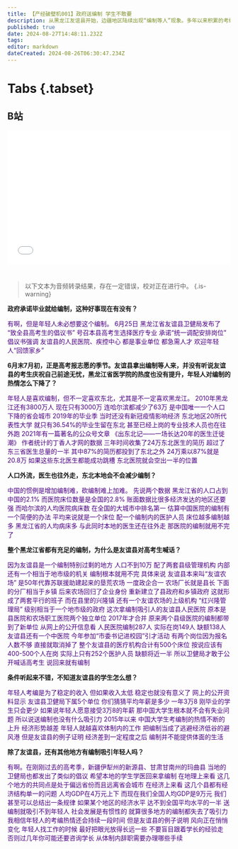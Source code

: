 ```yaml
---
title: 【产经破壁机001】政府送编制 学生不敢要
description: 从黑龙江友谊县开始，边疆地区陆续出现“编制等人”现象。多年以来积累的考编浪潮似乎已经触顶。
published: true
date: 2024-08-27T14:48:11.232Z
tags: 
editor: markdown
dateCreated: 2024-08-26T06:30:47.234Z
---
```


# Tabs {.tabset}

## B站

<div style="position: relative; padding: 30% 45%;">
<iframe style="position: absolute; width: 100%; height: 100%; left: 0; top: 0;" src="//player.bilibili.com/player.html?&bvid=BV1Xevze1EGW&page=1&as_wide=1&high_quality=1&danmaku=1&autoplay=0" scrolling="no" border="0" frameborder="no" framespacing="0" allowfullscreen="true"></iframe>
</div>


#

> 以下文本为音频转录结果，存在一定错误，校对正在进行中。
{.is-warning}

**政府承诺毕业就给编制，这种好事现在有没有？**

<font color = 'indigo'>
有啊，但是年轻人未必想要这个编制。
6月25日
黑龙江省友谊县卫健局发布了
“致全县高考生的倡议书”
号召本县高考生选择医疗专业
承诺“统一调配安排岗位”
倡议书强调
友谊县的人民医院、疾控中心
都是事业单位
都急需人才
欢迎年轻人“回馈家乡”
</font>

**6月末7月初，正是高考报志愿的季节。友谊县拿出编制等人来，并没有听说友谊县的考生庆祝自己前途无忧，黑龙江省医学院的热度也没有提升，年轻人对编制的热情怎么下降了？**

<font color = 'indigo'>
年轻人是喜欢编制，但不一定喜欢东北，尤其是不一定喜欢黑龙江。
2010年黑龙江还有3800万人
现在只有3000万
连哈尔滨都减少了63万
是中国唯一一个人口下降的省会城市
2019年的毕业季
当时还没有新冠疫情影响经济
东北地区20所代表性大学
就只有36.54%的毕业生留在东北
甚至已经上岗的专业技术人员也在往外跑
2021年有一篇著名的公众号文章
《出东北记——一场长达20年的医生迁徙潮》
作者统计的丁香人才网的数据
三年时间收集了24万东北医生的简历
超过了东三省医生总量的一半
其中87%的简历都投到了东北之外
24万乘以87%就是20.8万
如果这些东北医生都能成功跳槽
东北医院就会空出一半的位置
</font>

**人口外流，医生也往外走，东北本地会不会减少编制？**

<font color = 'indigo'>
中国的惯例是增加编制难，砍编制难上加难。
先说两个数据
黑龙江省的人口占到中国的2.1%
而医院床位数量是全国的2.8%
账面数据比很多经济发达的地区还要强
而哈尔滨的人均医院病床数
在全国的大城市中排名第一
估算中国医院的编制有一个简便的办法
平均来说就是一个床位
配一个编制内的医护人员
床位越多编制越多
黑龙江省的人均病床多
与此同时本地的医生还在往外走
那医院的编制就用不完了
</font>

**整个黑龙江省都有充足的编制，为什么是友谊县对高考生喊话？**

<font color = 'indigo'>
因为友谊县是一个编制特别过剩的地方
人口不到10万
配了两套县级管理机构
内部还有一个相当于地市级的机关
编制根本就用不完
具体来说
友谊县本来叫“友谊农场”
是50年代靠苏联援助建起来的垦荒农场
一度政企合一
农场厂长就是县长
下面的分厂相当于乡镇
后来农场回归了企业身份
重新建立了县政府和乡镇政府
这就形成了两套平行的班子
而在县里的兴隆镇
还有一个友谊农场的上级机构
“红兴隆管理局”
级别相当于一个地市级的政府
这次拿编制吸引人的友谊县人民医院
原本是县医院和农场职工医院两个独立单位
2017年才合并
原来两个县级医院的编制都带到了新单位
从网上的公开信息看
人民医院编制287人
实际在岗149人
缺额138人
友谊县还有一个中医院
今年参加“市委书记进校园”引才活动
有两个岗位因为报名人数不够
直接就取消掉了
整个友谊县的医疗机构合计有500个床位
按说应该有400-500个人在岗
实际上只有252个医护人员
缺额将近一半
所以卫健局才敢于公开喊话高考生
说回来就有编制
</font>

**条件听起来不错，不知道友谊县的学生怎么想？**

<font color = 'indigo'>
年轻人考编是为了稳定的收入
但如果收入太低
稳定也就没有意义了
网上的公开资料显示
友谊县卫健局下属5个单位
你们猜猜平均年薪是多少
一年3万8
刚毕业的学生只会更少
如果说年轻人愿意接受3万8的年薪
那中国大学生根本就不会有失业问题
所以说送编制也没有什么吸引力
2015年以来
中国大学生考编制的热情不断的上升
经济形势越差
年轻人就越喜欢体制内的工作
把编制当成了逃避经济低谷的避风港
但是友谊县的例子证明
经济差到一定程度之后
编制并不能提供体面的生活
</font>

**除了友谊县，还有其他地方有编制吸引年轻人吗？**

<font color = 'indigo'>
有啊。在刚刚过去的高考季，新疆伊犁州的新源县、甘肃甘南州的玛曲县
当地的卫健局也都发出了类似的倡议
希望本地的学生学医回来拿编制
在地理上来看
这几个地方的共同点是处于偏远省份而且远离省会城市
在经济上来看
这几个县都有经济结构单一的问题
人均GDP在4万元上下
而现在我们全国人均GDP是9万元
我们甚至可以总结出一条规律
如果某个地区的经济水平
达不到全国平均水平的一半
送编制就吸引不到年轻人
社会发展是有惯性的
就算很多地方的编制都失去了吸引力
我相信年轻人的考编热情还会持续一段时间
但是友谊县的例子说明
风向正在悄悄变化
年轻人找工作的时候
最好把眼光放得长远一些
不要盲目跟着学长的经验走
否则过几年你可能还要咨询学长
从体制内辞职需要办理哪些手续
</font>
